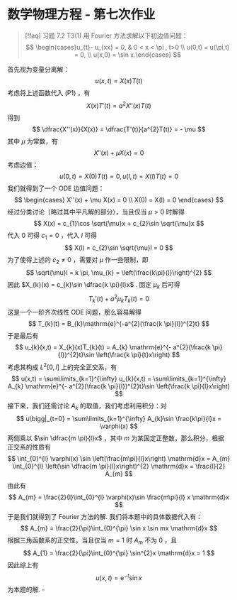 # 数学物理方程 - 第七次作业

>[!faq] 习题 7.2 T3(1)
>用 Fourier 方法求解以下初边值问题：
>$$ \begin{cases}u_{t}- u_{xx} = 0,  & 0 < x < \pi , t>0 \\ u(0,t) = u(\pi,t) = 0, \\ u(x,0) = \sin x.\end{cases} $$

首先视为变量分离解：
$$
u(x,t) = X(x)T(t)
$$
考虑将上述函数代入 $(\mathrm{P}1)$ ，有
$$
X(x)T'(t) = a^{2}X''(x) T(t)
$$
得到
$$
\dfrac{X''(x)}{X(x)} = \dfrac{T'(t)}{a^{2}T(t)} = - \mu
$$
其中 $\mu$ 为常数，有
$$
X''(x) + \mu X(x) = 0
$$
考虑边值：
$$
u(0,t) = X(0)T(t) = 0, u(l,t) = X(l)T(t) = 0
$$
我们就得到了一个 ODE 边值问题：
$$
\begin{cases}
X''(x) + \mu X(x) = 0 \\
X(0) = X(l) = 0
\end{cases}
$$
经过分类讨论（略过其中平凡解的部分），当且仅当 $\mu>0$ 时解得
$$
X(x) = c_{1}\cos \sqrt{\mu}x + c_{2}\sin \sqrt{\mu}x
$$
代入 $0$ 可得 $c_{1} = 0$ ，代入 $l$ 可得
$$
X(l) = c_{2}\sin \sqrt{\mu}l = 0
$$
为了使得上述的 $c_{2}\neq 0$ ，需要对 $\mu$ 作一些限制，即
$$
\sqrt{\mu}l = k \pi, \mu_{k} = \left(\frac{k\pi}{l}\right)^{2}
$$
因此 $X_{k}(x) = c_{k}\sin \dfrac{k \pi}{l}x$ . 固定 $\mu_{k}$ 后可得
$$
T_{k}'(t) + a^{2}\mu_{k} T_{k}(t) = 0
$$
这是一个一阶齐次线性 ODE 问题，那么容易解得
$$
T_{k}(t) = B_{k}\mathrm{e}^{-a^{2}(\frac{k \pi}{l})^{2}t}
$$
于是最后有
$$
u_{k}(x,t) = X_{k}(x)T_{k}(t) = A_{k} \mathrm{e}^{- a^{2}(\frac{k \pi}{l})^{2}t}\sin \left(\frac{k \pi}{t}x\right)
$$
考虑其构成 $L^{2}[0,l]$ 上的完全正交系，有
$$
u(x,t) = \sum\limits_{k=1}^{\infty} u_{k}(x,t) = \sum\limits_{k=1}^{\infty} A_{k} \mathrm{e}^{- a^{2}(\frac{k \pi}{l})^{2}t}\sin \left(\frac{k \pi}{l}x\right)
$$
接下来，我们还需讨论 $A_{k}$ 的取值，我们考虑利用积分：对
$$
u\bigg|_{t=0} = \sum\limits_{k=1}^{\infty} A_{k}\sin \frac{k\pi}{l}x = \varphi(x)
$$
两侧乘以 $\sin \dfrac{m \pi}{l}x$ ，其中 $m$ 为某固定正整数，那么积分，根据正交系的性质有
$$
\int_{0}^{l} \varphi(x) \sin \left(\frac{m\pi}{l}x\right) \mathrm{d}x = A_{m} \int_{0}^{l} \left(\sin \dfrac{m \pi}{l}x\right)^{2} \mathrm{d}x = \frac{l}{2} A_{m}
$$
由此有
$$
A_{m} = \frac{2}{l}\int_{0}^{l} \varphi(x)\sin \frac{m\pi}{l} x \mathrm{d}x
$$
于是我们就得到了 Fourier 方法的解. 我们将本题中的具体数据代入有：
$$
A_{m} = \frac{2}{\pi}\int_{0}^{\pi} \sin x \sin mx \mathrm{d}x
$$
根据三角函数系的正交性，当且仅当 $m=1$ 时 $A_{m}$ 不为 $0$ ，且
$$
A_{1} = \frac{2}{\pi}\int_{0}^{\pi} \sin^{2}x \mathrm{d}x = 1
$$
因此综上有
$$
u(x,t) = \mathrm{e}^{-t} \sin x
$$
为本题的解. $\square$


